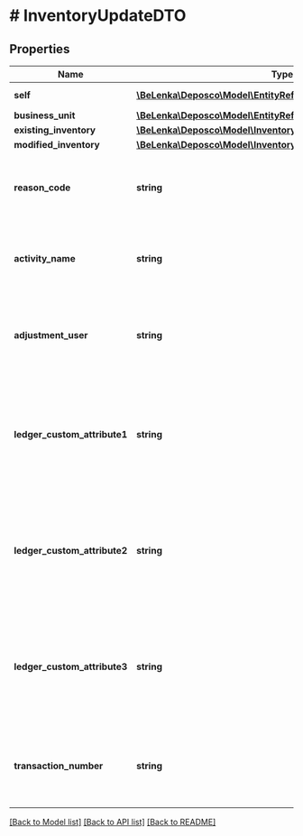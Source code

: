 # # InventoryUpdateDTO

## Properties

Name | Type | Description | Notes
------------ | ------------- | ------------- | -------------
**self** | [**\BeLenka\Deposco\Model\EntityRef**](EntityRef.md) |  | [optional] [readonly]
**business_unit** | [**\BeLenka\Deposco\Model\EntityRef**](EntityRef.md) |  | [optional]
**existing_inventory** | [**\BeLenka\Deposco\Model\InventoryUpdateDTOExistingInventory**](InventoryUpdateDTOExistingInventory.md) |  |
**modified_inventory** | [**\BeLenka\Deposco\Model\InventoryUpdateDTOModifiedInventory**](InventoryUpdateDTOModifiedInventory.md) |  |
**reason_code** | **string** | Code that identifies the reason for the inventory update. | [optional]
**activity_name** | **string** | Name of the activity that resulted in the inventory update. | [optional]
**adjustment_user** | **string** | Identification number for the activity that resulted in the inventory update. | [optional]
**ledger_custom_attribute1** | **string** | Custom attribute that is stored in the Inventory Ledger record for the inventory update. | [optional]
**ledger_custom_attribute2** | **string** | Custom attribute that is stored in the Inventory Ledger record for the inventory update. | [optional]
**ledger_custom_attribute3** | **string** | Custom attribute that is stored in the Inventory Ledger record for the inventory update. | [optional]
**transaction_number** | **string** | Identification number for the activity that resulted in the inventory update. | [optional]

[[Back to Model list]](../../README.md#models) [[Back to API list]](../../README.md#endpoints) [[Back to README]](../../README.md)
